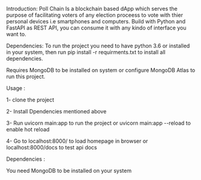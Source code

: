 
Introduction: 
Poll Chain Is a blockchain based dApp which serves the purpose of facilitating voters of any election proceess to vote with thier personal devices i.e smartphones and computers. Build with Python and FastAPI as REST API, you can consume it with any kindo of interface you want to.

Dependencies:
To run the project you need to have python 3.6 or  installed in your system, then run pip install -r requirments.txt to install all dependencies.

Requires MongoDB to be installed on system or configure MongoDB Atlas to run this project.


Usage :

1- clone the project

2- Install Dpendencies mentioned above

3- Run uvicorn main:app to run the project or uvicorn main:app --reload to enable hot reload

4- Go to localhost:8000/ to load homepage in browser or localhost:8000/docs to test api docs


Dependencies : 

You need MongoDB to be installed on your system



